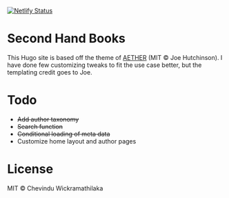 [![Netlify Status](https://api.netlify.com/api/v1/badges/400411aa-dbb6-4284-88ab-55398780c6ea/deploy-status)](https://app.netlify.com/sites/secondhb/deploys)

# Second Hand Books

This Hugo site is based off the theme of [AETHER](https://github.com/josephhutch/aether) (MIT © Joe Hutchinson). I have done few customizing tweaks to fit the use case better, but the templating credit goes to Joe.

# Todo
- ~~Add author taxonomy~~
- ~~Search function~~
- ~~Conditional loading of meta data~~
- Customize home layout and author pages

# License

MIT © Chevindu Wickramathilaka